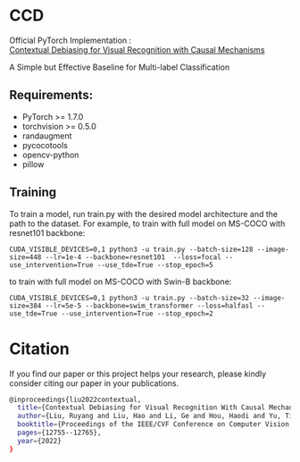 # CCD

Official PyTorch Implementation :<br>
[Contextual Debiasing for Visual Recognition with Causal Mechanisms](https://openaccess.thecvf.com/content/CVPR2022/html/Liu_Contextual_Debiasing_for_Visual_Recognition_With_Causal_Mechanisms_CVPR_2022_paper.html)<br>

A Simple but Effective Baseline for Multi-label Classification

## Requirements:
- PyTorch >= 1.7.0
- torchvision >= 0.5.0
- randaugment
- pycocotools
- opencv-python
- pillow

## Training
To train a model, run train.py with the desired model architecture and the path to the dataset. For example, to train with full model on MS-COCO with resnet101 backbone:

```
CUDA_VISIBLE_DEVICES=0,1 python3 -u train.py --batch-size=128 --image-size=448 --lr=1e-4 --backbone=resnet101  --loss=focal --use_intervention=True --use_tde=True --stop_epoch=5
```

to train with full model on MS-COCO with Swin-B backbone:
```
CUDA_VISIBLE_DEVICES=0,1 python3 -u train.py --batch-size=32 --image-size=384 --lr=5e-5 --backbone=swim_transformer --loss=halfasl --use_tde=True --use_intervention=True --stop_epoch=2
```

# Citation
If you find our paper or this project helps your research, please kindly consider citing our paper in your publications.
```bash
@inproceedings{liu2022contextual,
  title={Contextual Debiasing for Visual Recognition With Causal Mechanisms},
  author={Liu, Ruyang and Liu, Hao and Li, Ge and Hou, Haodi and Yu, TingHao and Yang, Tao},
  booktitle={Proceedings of the IEEE/CVF Conference on Computer Vision and Pattern Recognition},
  pages={12755--12765},
  year={2022}
}
```
